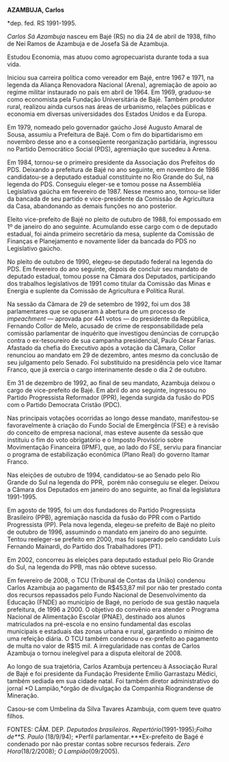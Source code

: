 **AZAMBUJA, Carlos**

\*dep. fed. RS 1991-1995.

*Carlos Sá Azambuja* nasceu em Bajé (RS) no dia 24 de abril de 1938,
filho de Nei Ramos de Azambuja e de Josefa Sá de Azambuja.

Estudou Economia, mas atuou como agropecuarista durante toda a sua vida.

Iniciou sua carreira política como vereador em Bajé, entre 1967 e 1971,
na legenda da Aliança Renovadora Nacional (Arena), agremiação de apoio
ao regime militar instaurado no país em abril de 1964. Em 1969,
graduou-se como economista pela Fundação Universitária de Bajé. Também
produtor rural, realizou ainda cursos nas áreas de urbanismo, relações
públicas e economia em diversas universidades dos Estados Unidos e da
Europa.

Em 1979, nomeado pelo governador gaúcho José Augusto Amaral de Sousa,
assumiu a Prefeitura de Bajé. Com o fim do bipartidarismo em novembro
desse ano e a conseqüente reorganização partidária, ingressou no Partido
Democrático Social (PDS), agremiação que sucedeu à Arena.

Em 1984, tornou-se o primeiro presidente da Associação dos Prefeitos do
PDS. Deixando a prefeitura de Bajé no ano seguinte, em novembro de 1986
candidatou-se a deputado estadual constituinte no Rio Grande do Sul, na
legenda do PDS. Conseguiu eleger-se e tomou posse na Assembléia
Legislativa gaúcha em fevereiro de 1987. Nesse mesmo ano, tornou-se
líder da bancada de seu partido e vice-presidente da Comissão de
Agricultura da Casa, abandonando as demais funções no ano posterior.

Eleito vice-prefeito de Bajé no pleito de outubro de 1988, foi empossado
em 1º de janeiro do ano seguinte. Acumulando esse cargo com o de
deputado estadual, foi ainda primeiro secretário da mesa, suplente da
Comissão de Finanças e Planejamento e novamente líder da bancada do PDS
no Legislativo gaúcho.

No pleito de outubro de 1990, elegeu-se deputado federal na legenda do
PDS. Em fevereiro do ano seguinte, depois de concluir seu mandato de
deputado estadual, tomou posse na Câmara dos Deputados, participando dos
trabalhos legislativos de 1991 como titular da Comissão das Minas e
Energia e suplente da Comissão de Agricultura e Política Rural.

Na sessão da Câmara de 29 de setembro de 1992, foi um dos 38
parlamentares que se opuseram à abertura de um processo de *impeachment*
— aprovada por 441 votos — do presidente da República, Fernando Collor
de Melo, acusado de crime de responsabilidade pela comissão parlamentar
de inquérito que investigou denúncias de corrupção contra o
ex-tesoureiro de sua campanha presidencial, Paulo César Farias. Afastado
da chefia do Executivo após a votação da Câmara, Collor renunciou ao
mandato em 29 de dezembro, antes mesmo da conclusão de seu julgamento
pelo Senado. Foi substituído na presidência pelo vice Itamar Franco, que
já exercia o cargo interinamente desde o dia 2 de outubro.

Em 31 de dezembro de 1992, ao final de seu mandato, Azambuja deixou o
cargo de vice-prefeito de Bajé. Em abril do ano seguinte, ingressou no
Partido Progressista Reformador (PPR), legenda surgida da fusão do PDS
com o Partido Democrata Cristão (PDC).

Nas principais votações ocorridas ao longo desse mandato, manifestou-se
favoravelmente à criação do Fundo Social de Emergência (FSE) e à revisão
do conceito de empresa nacional, mas esteve ausente da sessão que
instituiu o fim do voto obrigatório e o Imposto Provisório sobre
Movimentação Financeira (IPMF), que, ao lado do FSE, serviu para
financiar o programa de estabilização econômica (Plano Real) do governo
Itamar Franco.

Nas eleições de outubro de 1994, candidatou-se ao Senado pelo Rio Grande
do Sul na legenda do PPR,  porém não conseguiu se eleger. Deixou a
Câmara dos Deputados em janeiro do ano seguinte, ao final da legislatura
1991-1995.

Em agosto de 1995, foi um dos fundadores do Partido Progressista
Brasileiro (PPB), agremiação nascida da fusão do PPR com o Partido
Progressista (PP). Pela nova legenda, elegeu-se prefeito de Bajé no
pleito de outubro de 1996, assumindo o mandato em janeiro do ano
seguinte. Tentou reeleger-se prefeito em 2000, mas foi superado pelo
candidato Luís Fernando Mainardi, do Partido dos Trabalhadores (PT).

Em 2002, concorreu às eleições para deputado estadual pelo Rio Grande do
Sul, na legenda do PPB, mas não obteve sucesso.

Em fevereiro de 2008, o TCU (Tribunal de Contas da União) condenou
Carlos Azambuja ao pagamento de R\$453,87 mil por não ter prestado conta
dos recursos repassados pelo Fundo Nacional de Desenvolvimento da
Educação (FNDE) ao município de Bagé, no período de sua gestão naquela
prefeitura, de 1996 a 2000. O objetivo do convênio era atender o
Programa Nacional de Alimentação Escolar (PNAE), destinado aos alunos
matriculados na pré-escola e no ensino fundamental das escolas
municipais e estaduais das zonas urbana e rural, garantindo o mínimo de
uma refeição diária. O TCU também condenou o ex-prefeito ao pagamento de
multa no valor de R\$15 mil. A irregularidade nas contas de Carlos
Azambuja o tornou inelegível para a disputa eleitoral de 2008.

Ao longo de sua trajetória, Carlos Azambuja pertenceu à Associação Rural
de Bajé e foi presidente da Fundação Presidente Emílio Garrastazu
Médici, também sediada em sua cidade natal. Foi também diretor
administrativo do jornal *O Lampião,*órgão de divulgação da Companhia
Riograndense de Mineração.

Casou-se com Umbelina da Silva Tavares Azambuja, com quem teve quatro
filhos.

FONTES: CÂM. DEP. *Deputados brasileiros*.
*Repertório*(1991-1995);*Folha de**S. Paulo* (18/9/94); *Perfil
parlamentar.***Ex-prefeito de Bagé é condenado por não prestar contas
sobre recursos federais. *Zero Hora*(18/2/2008); *O Lampião*(09/2005).

 
